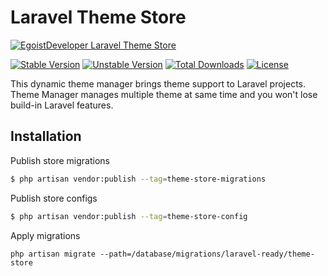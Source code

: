 # Laravel Theme Store

[![EgoistDeveloper Laravel Theme Store](https://preview.dragon-code.pro/EgoistDeveloper/Laravel-Theme-Store.svg?brand=laravel)](https://github.com/laravel-ready/theme-store)

[![Stable Version][badge_stable]][link_packagist]
[![Unstable Version][badge_unstable]][link_packagist]
[![Total Downloads][badge_downloads]][link_packagist]
[![License][badge_license]][link_license]


This dynamic theme manager brings theme support to Laravel projects. Theme Manager manages multiple theme at same time and you won't lose build-in Laravel features.

## Installation

Publish store migrations

```bash
$ php artisan vendor:publish --tag=theme-store-migrations
```

Publish store configs

```bash
$ php artisan vendor:publish --tag=theme-store-config
```

Apply migrations

`php artisan migrate --path=/database/migrations/laravel-ready/theme-store`


[badge_downloads]:      https://img.shields.io/packagist/dt/laravel-ready/theme-store.svg?style=flat-square

[badge_license]:        https://img.shields.io/packagist/l/laravel-ready/theme-store.svg?style=flat-square

[badge_stable]:         https://img.shields.io/github/v/release/laravel-ready/theme-store?label=stable&style=flat-square

[badge_unstable]:       https://img.shields.io/badge/unstable-dev--main-orange?style=flat-square

[link_license]:         LICENSE

[link_packagist]:       https://packagist.org/packages/laravel-ready/theme-store

